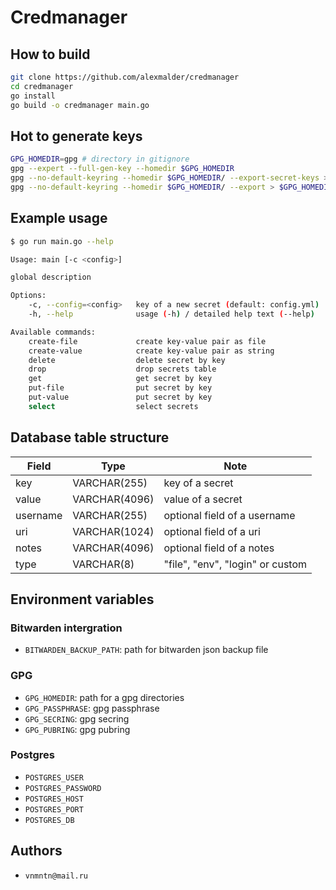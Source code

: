 # Credmanager

## How to build

```bash
git clone https://github.com/alexmalder/credmanager
cd credmanager
go install
go build -o credmanager main.go
```

## Hot to generate keys

```bash
GPG_HOMEDIR=gpg # directory in gitignore
gpg --expert --full-gen-key --homedir $GPG_HOMEDIR
gpg --no-default-keyring --homedir $GPG_HOMEDIR/ --export-secret-keys > $GPG_HOMEDIR/secring.gpg
gpg --no-default-keyring --homedir $GPG_HOMEDIR/ --export > $GPG_HOMEDIR/pubring.gpg
```

## Example usage

```bash
$ go run main.go --help

Usage: main [-c <config>]

global description

Options:
    -c, --config=<config>   key of a new secret (default: config.yml)
    -h, --help              usage (-h) / detailed help text (--help)

Available commands:
    create-file             create key-value pair as file
    create-value            create key-value pair as string
    delete                  delete secret by key
    drop                    drop secrets table
    get                     get secret by key
    put-file                put secret by key
    put-value               put secret by key
    select                  select secrets
```

## Database table structure

| Field    | Type          | Note                             |
| -------- | ------------- | -------------------------------- |
| key      | VARCHAR(255)  | key of a secret                  | 
| value    | VARCHAR(4096) | value of a secret                | 
| username | VARCHAR(255)  | optional field of a username     |
| uri      | VARCHAR(1024) | optional field of a uri          |
| notes    | VARCHAR(4096) | optional field of a notes        |
| type     | VARCHAR(8)    | "file", "env", "login" or custom |


## Environment variables

### Bitwarden intergration

- `BITWARDEN_BACKUP_PATH`: path for bitwarden json backup file

### GPG

- `GPG_HOMEDIR`: path for a gpg directories
- `GPG_PASSPHRASE`: gpg passphrase
- `GPG_SECRING`: gpg secring
- `GPG_PUBRING`: gpg pubring

### Postgres

- `POSTGRES_USER`
- `POSTGRES_PASSWORD`
- `POSTGRES_HOST`
- `POSTGRES_PORT`
- `POSTGRES_DB`


## Authors

- `vnmntn@mail.ru`
